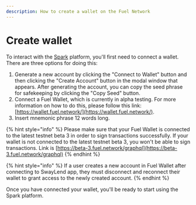```yaml
---
description: How to create a wallet on the Fuel Network
---
```


# Create wallet

To interact with the [Spark](https://app.swaynetwork.xyz/) platform, you'll first need to connect a wallet. There are three options for doing this:

1. Generate a new account by clicking the "Connect to Wallet" button and then clicking the "Create Account" button in the modal window that appears. After generating the account, you can copy the seed phrase for safekeeping by clicking the "Copy Seed" button.
2. Connect a Fuel Wallet, which is currently in alpha testing. For more information on how to do this, please follow this link: [https://wallet.fuel.network/](https://wallet.fuel.network/).
3. Insert mnemonic phrase 12 words long.

{% hint style="info" %}
Please make sure that your Fuel Wallet is connected to the latest testnet beta 3 in order to sign transactions successfully. If your wallet is not connected to the latest testnet beta 3, you won't be able to sign transactions. Link is [https://beta-3.fuel.network/graphql](https://beta-3.fuel.network/graphql)
{% endhint %}

{% hint style="info" %}
If a user creates a new account in Fuel Wallet after connecting to SwayLend app, they must disconnect and reconnect their wallet to grant access to the newly created account.
{% endhint %}

Once you have connected your wallet, you'll be ready to start using the Spark platform.
